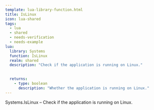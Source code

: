 ```yaml
---
template: lua-library-function.html
title: IsLinux
icon: lua-shared
tags:
  - lua
  - shared
  - needs-verification
  - needs-example
lua:
  library: Systems
  function: IsLinux
  realm: shared
  description: "Check if the application is running on Linux."
  
  
  returns:
    - type: boolean
      description: "Whether the application is running on Linux."
---
```


<div class="lua__search__keywords">
Systems.IsLinux &#x2013; Check if the application is running on Linux.
</div>
